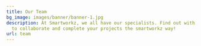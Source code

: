 ```yaml
---
title: Our Team
bg_image: images/banner/banner-1.jpg
description: At Smartworkz, we all have our specialists. Find out with whom you want
  to collaborate and complete your projects the smartworkz way!
url: team
---
```


